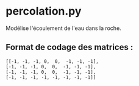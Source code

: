 # percolation.py

Modélise l'écoulement de l'eau dans la roche.

## Format de codage des matrices :

 ```
 [[-1, -1, -1, 0,  0,  -1, -1, -1],
 [-1, -1, -1, 0,  0,  -1, -1, -1],
 [-1, -1, -1, 0,  0,  -1, -1, -1],
 [-1, -1, -1, -1, -1, -1, -1, -1]]
 ```
